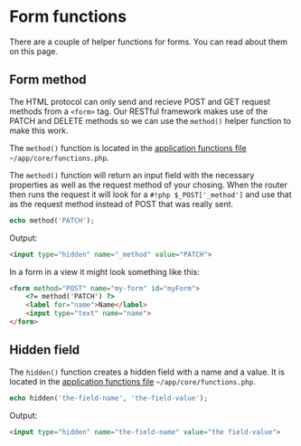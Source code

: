 # Form functions

There are a couple of helper functions for forms. You can read about them on this page.

## Form method

The HTML protocol can only send and recieve POST and GET request methods from a `<form>` tag. Our RESTful framework makes use of the PATCH and DELETE methods so we can use the `method()` helper function to make this work.

The `method()` function is located in the [application functions file](./app-functions.md) `~/app/core/functions.php`.

The `method()` function will return an input field with the necessary properties as well as the request method of your chosing. When the router then runs the request it will look for a `#!php $_POST['_method']` and use that as the request method instead of POST that was really sent.

```php
echo method('PATCH');
```

Output:

```html
<input type="hidden" name="_method" value="PATCH">
```

In a form in a view it might look something like this:

```html
<form method="POST" name="my-form" id="myForm">
	<?= method('PATCH') ?>
	<label for="name">Name</label>
	<input type="text" name="name">
</form>
```

## Hidden field

The `hidden()` function creates a hidden field with a name and a value. It is located in the [application functions file](./app-functions.md) `~/app/core/functions.php`.

```php
echo hidden('the-field-name', 'the-field-value');
```

Output:

```html
<input type="hidden" name="the-field-name" value="the field-value">
```